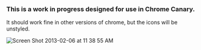 ### This is a work in progress designed for use in Chrome Canary.
It should work fine in other versions of chrome, but the icons will be unstyled.

![Screen Shot 2013-02-06 at 11 38 55 AM](https://f.cloud.github.com/assets/715967/132432/a3fe13d0-7084-11e2-8b90-3eb6d392635f.jpg)
